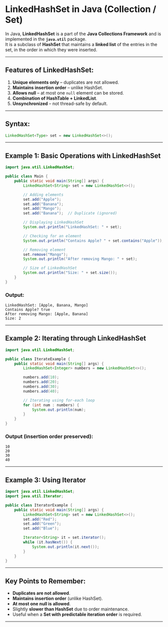 # LinkedHashSet in Java (Collection / Set)

In Java, **LinkedHashSet** is a part of the **Java Collections Framework** and is implemented in the **`java.util`** package.  
It is a subclass of **HashSet** that maintains a **linked list** of the entries in the set, in the order in which they were inserted.

---

## Features of LinkedHashSet:
1. **Unique elements only** – duplicates are not allowed.  
2. **Maintains insertion order** – unlike HashSet.  
3. **Allows null** – at most one `null` element can be stored.  
4. **Combination of HashTable + LinkedList**.  
5. **Unsynchronized** – not thread-safe by default.  

---

## Syntax:
```java
LinkedHashSet<Type> set = new LinkedHashSet<>();
```

---

## Example 1: Basic Operations with LinkedHashSet
```java
import java.util.LinkedHashSet;

public class Main {
    public static void main(String[] args) {
        LinkedHashSet<String> set = new LinkedHashSet<>();

        // Adding elements
        set.add("Apple");
        set.add("Banana");
        set.add("Mango");
        set.add("Banana");  // Duplicate (ignored)

        // Displaying LinkedHashSet
        System.out.println("LinkedHashSet: " + set);

        // Checking for an element
        System.out.println("Contains Apple? " + set.contains("Apple"));

        // Removing element
        set.remove("Mango");
        System.out.println("After removing Mango: " + set);

        // Size of LinkedHashSet
        System.out.println("Size: " + set.size());
    }
}
```
### Output:
```
LinkedHashSet: [Apple, Banana, Mango]
Contains Apple? true
After removing Mango: [Apple, Banana]
Size: 2
```

---

## Example 2: Iterating through LinkedHashSet
```java
import java.util.LinkedHashSet;

public class IterateExample {
    public static void main(String[] args) {
        LinkedHashSet<Integer> numbers = new LinkedHashSet<>();

        numbers.add(10);
        numbers.add(20);
        numbers.add(30);
        numbers.add(40);

        // Iterating using for-each loop
        for (int num : numbers) {
            System.out.println(num);
        }
    }
}
```
### Output (insertion order preserved):
```
10
20
30
40
```

---

## Example 3: Using Iterator
```java
import java.util.LinkedHashSet;
import java.util.Iterator;

public class IteratorExample {
    public static void main(String[] args) {
        LinkedHashSet<String> set = new LinkedHashSet<>();
        set.add("Red");
        set.add("Green");
        set.add("Blue");

        Iterator<String> it = set.iterator();
        while (it.hasNext()) {
            System.out.println(it.next());
        }
    }
}
```

---

## Key Points to Remember:
- **Duplicates are not allowed**.  
- **Maintains insertion order** (unlike HashSet).  
- **At most one null is allowed**.  
- Slightly **slower than HashSet** due to order maintenance.  
- Useful when a **Set with predictable iteration order** is required.

---
